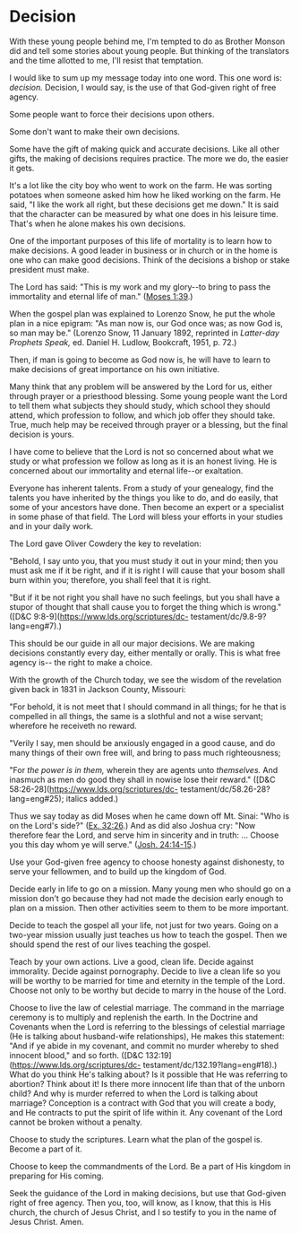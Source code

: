 # Decision

With these young people behind me, I'm tempted to do as Brother Monson did and
tell some stories about young people. But thinking of the translators and the
time allotted to me, I'll resist that temptation.

I would like to sum up my message today into one word. This one word is:
_decision._ Decision, I would say, is the use of that God-given right of free
agency.

Some people want to force their decisions upon others.

Some don't want to make their own decisions.

Some have the gift of making quick and accurate decisions. Like all other
gifts, the making of decisions requires practice. The more we do, the easier
it gets.

It's a lot like the city boy who went to work on the farm. He was sorting
potatoes when someone asked him how he liked working on the farm. He said, "I
like the work all right, but these decisions get me down." It is said that the
character can be measured by what one does in his leisure time. That's when he
alone makes his own decisions.

One of the important purposes of this life of mortality is to learn how to
make decisions. A good leader in business or in church or in the home is one
who can make good decisions. Think of the decisions a bishop or stake
president must make.

The Lord has said: "This is my work and my glory--to bring to pass the
immortality and eternal life of man." ([Moses
1:39](https://www.lds.org/scriptures/pgp/moses/1.39?lang=eng#38).)

When the gospel plan was explained to Lorenzo Snow, he put the whole plan in a
nice epigram: "As man now is, our God once was; as now God is, so man may be."
(Lorenzo Snow, 11 January 1892, reprinted in _Latter-day Prophets Speak,_ ed.
Daniel H. Ludlow, Bookcraft, 1951, p. 72.)

Then, if man is going to become as God now is, he will have to learn to make
decisions of great importance on his own initiative.

Many think that any problem will be answered by the Lord for us, either
through prayer or a priesthood blessing. Some young people want the Lord to
tell them what subjects they should study, which school they should attend,
which profession to follow, and which job offer they should take. True, much
help may be received through prayer or a blessing, but the final decision is
yours.

I have come to believe that the Lord is not so concerned about what we study
or what profession we follow as long as it is an honest living. He is
concerned about our immortality and eternal life--or exaltation.

Everyone has inherent talents. From a study of your genealogy, find the
talents you have inherited by the things you like to do, and do easily, that
some of your ancestors have done. Then become an expert or a specialist in
some phase of that field. The Lord will bless your efforts in your studies and
in your daily work.

The Lord gave Oliver Cowdery the key to revelation:

"Behold, I say unto you, that you must study it out in your mind; then you
must ask me if it be right, and if it is right I will cause that your bosom
shall burn within you; therefore, you shall feel that it is right.

"But if it be not right you shall have no such feelings, but you shall have a
stupor of thought that shall cause you to forget the thing which is wrong."
([D&amp;C 9:8-9](https://www.lds.org/scriptures/dc-
testament/dc/9.8-9?lang=eng#7).)

This should be our guide in all our major decisions. We are making decisions
constantly every day, either mentally or orally. This is what free agency is--
the right to make a choice.

With the growth of the Church today, we see the wisdom of the revelation given
back in 1831 in Jackson County, Missouri:

"For behold, it is not meet that I should command in all things; for he that
is compelled in all things, the same is a slothful and not a wise servant;
wherefore he receiveth no reward.

"Verily I say, men should be anxiously engaged in a good cause, and do many
things of their own free will, and bring to pass much righteousness;

"For _the power is in them,_ wherein they are agents unto _themselves._ And
inasmuch as men do good they shall in nowise lose their reward." ([D&amp;C
58:26-28](https://www.lds.org/scriptures/dc-
testament/dc/58.26-28?lang=eng#25); italics added.)

Thus we say today as did Moses when he came down off Mt. Sinai: "Who is on the
Lord's side?" ([Ex.
32:26](https://www.lds.org/scriptures/ot/ex/32.26?lang=eng#25).) And as did
also Joshua cry: "Now therefore fear the Lord, and serve him in sincerity and
in truth: ... Choose you this day whom ye will serve." ([Josh.
24:14-15](https://www.lds.org/scriptures/ot/josh/24.14-15?lang=eng#13).)

Use your God-given free agency to choose honesty against dishonesty, to serve
your fellowmen, and to build up the kingdom of God.

Decide early in life to go on a mission. Many young men who should go on a
mission don't go because they had not made the decision early enough to plan
on a mission. Then other activities seem to them to be more important.

Decide to teach the gospel all your life, not just for two years. Going on a
two-year mission usually just teaches us how to teach the gospel. Then we
should spend the rest of our lives teaching the gospel.

Teach by your own actions. Live a good, clean life. Decide against immorality.
Decide against pornography. Decide to live a clean life so you will be worthy
to be married for time and eternity in the temple of the Lord. Choose not only
to be worthy but decide to marry in the house of the Lord.

Choose to live the law of celestial marriage. The command in the marriage
ceremony is to multiply and replenish the earth. In the Doctrine and Covenants
when the Lord is referring to the blessings of celestial marriage (He is
talking about husband-wife relationships), He makes this statement: "And if ye
abide in my covenant, and commit no murder whereby to shed innocent blood,"
and so forth. ([D&amp;C 132:19](https://www.lds.org/scriptures/dc-
testament/dc/132.19?lang=eng#18).) What do you think He's talking about? Is it
possible that He was referring to abortion? Think about it! Is there more
innocent life than that of the unborn child? And why is murder referred to
when the Lord is talking about marriage? Conception is a contract with God
that you will create a body, and He contracts to put the spirit of life within
it. Any covenant of the Lord cannot be broken without a penalty.

Choose to study the scriptures. Learn what the plan of the gospel is. Become a
part of it.

Choose to keep the commandments of the Lord. Be a part of His kingdom in
preparing for His coming.

Seek the guidance of the Lord in making decisions, but use that God-given
right of free agency. Then you, too, will know, as I know, that this is His
church, the church of Jesus Christ, and I so testify to you in the name of
Jesus Christ. Amen.

